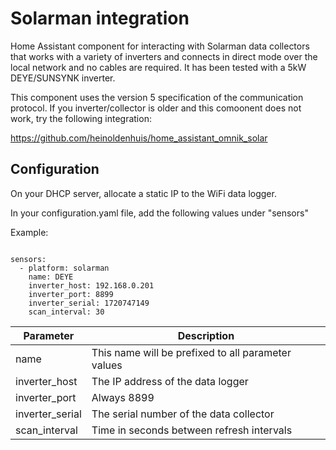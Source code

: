 # Solarman integration
Home Assistant component for interacting with Solarman data collectors that works with a variety of inverters and connects in direct mode over the local network and no cables are required. It has been tested with a 5kW DEYE/SUNSYNK inverter.

This component uses the version 5 specification of the communication protocol. If you inverter/collector is older and this comoonent does not work, try the following integration:

https://github.com/heinoldenhuis/home_assistant_omnik_solar


## Configuration

On your DHCP server, allocate a static IP to the WiFi data logger. 

In your configuration.yaml file, add the following values under "sensors"


Example:

~~~text

sensors:
  - platform: solarman
    name: DEYE
    inverter_host: 192.168.0.201
    inverter_port: 8899
    inverter_serial: 1720747149 
    scan_interval: 30
~~~

| Parameter | Description |
| ---- | ---- |
| name | This name will be prefixed to all parameter values|
| inverter_host| The IP address of the data logger |
| inverter_port | Always 8899 |
| inverter_serial| The serial number of the data collector |
| scan_interval | Time in seconds between refresh intervals |




